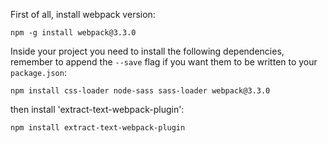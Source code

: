 
First of all, install webpack version:

```
npm -g install webpack@3.3.0
```

Inside your project you need to install the following dependencies, remember to append the `--save` flag if you want them to be written to your `package.json`:

```
npm install css-loader node-sass sass-loader webpack@3.3.0
```
then install  'extract-text-webpack-plugin':
```
npm install extract-text-webpack-plugin
```
